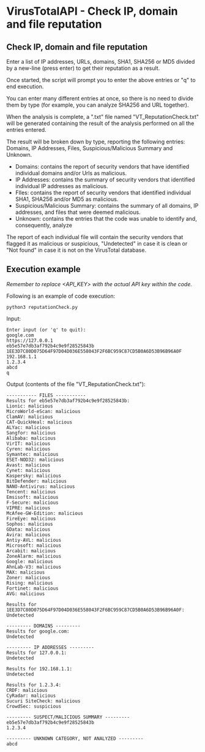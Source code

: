 # VirusTotalAPI - Check IP, domain and file reputation

## Check IP, domain and file reputation

Enter a list of IP addresses, URLs, domains, SHA1, SHA256 or MD5 divided by a new-line (press enter) to get their reputation as a result.

Once started, the script will prompt you to enter the above entries or "q" to end execution.

You can enter many different entries at once, so there is no need to divide them by type (for example, you can analyze SHA256 and URL together). 

When the analysis is complete, a ".txt" file named "VT_ReputationCheck.txt" will be generated containing the result of the analysis performed on all the entries entered.

The result will be broken down by type, reporting the following entries: Domains, IP Addresses, Files, Suspicious/Malicious Summary and Unknown.

- Domains: contains the report of security vendors that have identified individual domains and/or Urls as malicious.
- IP Addresses: contains the summary of security vendors that identified individual IP addresses as malicious.
- FIles: contains the report of security vendors that identified individual SHA1, SHA256 and/or MD5 as malicious.
- Suspicious/Malicious Summary: contains the summary of all domains, IP addresses, and files that were deemed malicious.
- Unknown: contains the entries that the code was unable to identify and, consequently, analyze

The report of each individual file will contain the security vendors that flagged it as malicious or suspicious, "Undetected" in case it is clean or "Not found" in case it is not on the VirusTotal database.

## Execution example

_Remember to replace <API_KEY> with the actual API key within the code._

Following is an example of code execution:

`python3 reputationCheck.py`

Input:

```
Enter input (or 'q' to quit):
google.com
https://127.0.0.1
eb5e57e7db3af792b4c9e9f28525843b
1EE3D7C80D075D64F97D04D036E558043F2F6BC959C87CD5B0A6D53B96B96A0F
192.168.1.1
1.2.3.4
abcd 
q
```

Output (contents of the file "VT_ReputationCheck.txt"):

```
----------- FILES -----------
Results for eb5e57e7db3af792b4c9e9f28525843b: 
Lionic: malicious
MicroWorld-eScan: malicious
ClamAV: malicious
CAT-QuickHeal: malicious
ALYac: malicious
Sangfor: malicious
Alibaba: malicious
VirIT: malicious
Cyren: malicious
Symantec: malicious
ESET-NOD32: malicious
Avast: malicious
Cynet: malicious
Kaspersky: malicious
BitDefender: malicious
NANO-Antivirus: malicious
Tencent: malicious
Emsisoft: malicious
F-Secure: malicious
VIPRE: malicious
McAfee-GW-Edition: malicious
FireEye: malicious
Sophos: malicious
GData: malicious
Avira: malicious
Antiy-AVL: malicious
Microsoft: malicious
Arcabit: malicious
ZoneAlarm: malicious
Google: malicious
AhnLab-V3: malicious
MAX: malicious
Zoner: malicious
Rising: malicious
Fortinet: malicious
AVG: malicious

Results for 1EE3D7C80D075D64F97D04D036E558043F2F6BC959C87CD5B0A6D53B96B96A0F: 
Undetected

--------- DOMAINS ---------
Results for google.com: 
Undetected

--------- IP ADDRESSES ---------
Results for 127.0.0.1: 
Undetected

Results for 192.168.1.1: 
Undetected

Results for 1.2.3.4: 
CRDF: malicious
CyRadar: malicious
Sucuri SiteCheck: malicious
CrowdSec: suspicious

--------- SUSPECT/MALICIOUS SUMMARY ---------
eb5e57e7db3af792b4c9e9f28525843b
1.2.3.4

--------- UNKNOWN CATEGORY, NOT ANALYZED ---------
abcd
```














